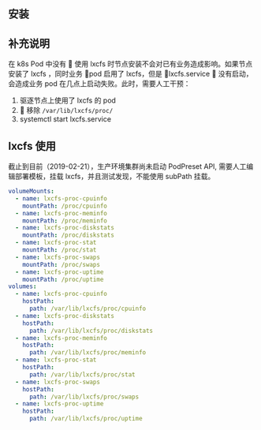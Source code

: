 ## 安装

## 补充说明

在 k8s Pod 中没有  使用 lxcfs 时节点安装不会对已有业务造成影响。如果节点安装了 lxcfs ，同时业务 pod 启用了 lxcfs，但是 lxcfs.service  没有启动，会造成业务 pod 在几点上启动失败。此时，需要人工干预：

1. 驱逐节点上使用了 lxcfs 的 pod
2.  移除 `/var/lib/lxcfs/proc/`
3. systemctl start lxcfs.service

## lxcfs 使用

截止到目前（2019-02-21），生产环境集群尚未启动 PodPreset API, 需要人工编辑部署模板，挂载 lxcfs，并且测试发现，不能使用 subPath 挂载。

```yaml
volumeMounts:
  - name: lxcfs-proc-cpuinfo
    mountPath: /proc/cpuinfo
  - name: lxcfs-proc-meminfo
    mountPath: /proc/meminfo
  - name: lxcfs-proc-diskstats
    mountPath: /proc/diskstats
  - name: lxcfs-proc-stat
    mountPath: /proc/stat
  - name: lxcfs-proc-swaps
    mountPath: /proc/swaps
  - name: lxcfs-proc-uptime
    mountPath: /proc/uptime
volumes:
  - name: lxcfs-proc-cpuinfo
    hostPath:
      path: /var/lib/lxcfs/proc/cpuinfo
  - name: lxcfs-proc-diskstats
    hostPath:
      path: /var/lib/lxcfs/proc/diskstats
  - name: lxcfs-proc-meminfo
    hostPath:
      path: /var/lib/lxcfs/proc/meminfo
  - name: lxcfs-proc-stat
    hostPath:
      path: /var/lib/lxcfs/proc/stat
  - name: lxcfs-proc-swaps
    hostPath:
      path: /var/lib/lxcfs/proc/swaps
  - name: lxcfs-proc-uptime
    hostPath:
      path: /var/lib/lxcfs/proc/uptime
```
